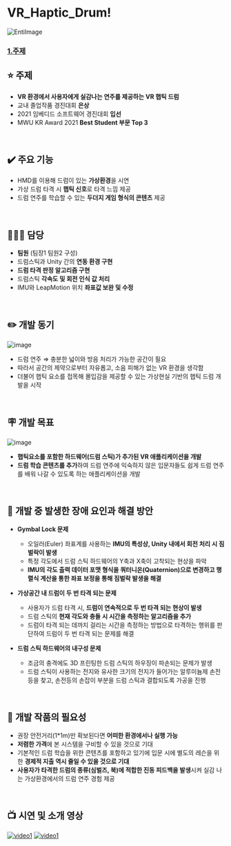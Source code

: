 # VR_Haptic_Drum!
![EntiImage](https://user-images.githubusercontent.com/89020936/158392236-17e3b8ce-04bb-4cec-90da-85dd02a97bb2.png)

### [1.주제](#주제)
   
## ⭐ 주제
  
- **VR 환경에서 사용자에게 실감나는 연주를 제공하는 VR 햅틱 드럼**
- 교내 졸업작품 경진대회 **은상**
- 2021 임베디드 소프트웨어 경진대회 **입선**
- MWU KR Award 2021 **Best Student 부문 Top 3**   

<br/>
   
## ✔️ 주요 기능
     
- HMD를 이용해 드럼이 있는 **가상환경**을 시연
- 가상 드럼 타격 시 **햅틱 신호**로 타격 느낌 제공
- 드럼 연주를 학습할 수 있는 **두더지 게임 형식의 콘텐츠** 제공   

<br/>
   
## 🙋🏻‍♂️ 담당

- **팀원** (팀장1 팀원2 구성)
- 드럼스틱과 Unity 간의 **연동 환경 구현**
- **드럼 타격 판정 알고리즘 구현**
- 드럼스틱 **각속도 및 회전 인식 값 처리**
- IMU와 LeapMotion 위치 **좌표값 보완 및 수정**   

<br/>
   
## ✏️ 개발 동기
![image](https://user-images.githubusercontent.com/89020936/158837317-e122c78d-555d-45d0-ae8f-144096e01b12.png)


- 드럼 연주 ⇒ 충분한 넓이와 방음 처리가 가능한 공간이 필요
- 따라서 공간의 제약으로부터 자유롭고, 소음 피해가 없는 VR 환경을 생각함
- 더불어 햅틱 요소를 접목해 몰입감을 제공할 수 있는 가상현실 기반의 햅틱 드럼 개발을 시작   

<br/>
   
## 🪧 개발 목표
![image](https://user-images.githubusercontent.com/89020936/158837347-e0e06b4a-69a3-4506-bada-e66f92076e7f.png)


- **햅틱요소를 포함한 하드웨어(드럼 스틱)가 추가된 VR 애플리케이션을 개발**
- **드럼 학습 콘텐츠를 추가**하여 드럼 연주에 익숙하지 않은 입문자들도 쉽게 드럼 연주를 배워 나갈 수 있도록 하는 애플리케이션을 개발   

<br/>
   
## 🥁 개발 중 발생한 장애 요인과 해결 방안

- **Gymbal Lock 문제**
    - 오일러(Euler) 좌표계를 사용하는 **IMU의 특성상, Unity 내에서 회전 처리 시 짐벌락이 발생**
    - 특정 각도에서 드럼 스틱 하드웨어의 Y축과 X축이 고착되는 현상을 파악
    - **IMU의 각도 출력 데이터 포맷 형식을 쿼터니온(Quaternion)으로 변경하고 행렬식 계산을 통한 좌표 보정을 통해 짐벌락 발생을 해결**
    
- **가상공간 내 드럼이 두 번 타격 되는 문제**
    - 사용자가 드럼 타격 시, **드럼이 연속적으로 두 번 타격 되는 현상이 발생**
    - 드럼 스틱의 **현재 각도와 충돌 시 시간을 측정하는 알고리즘을 추가**
    - 드럼이 타격 되는 데까지 걸리는 시간을 측정하는 방법으로 타격하는 행위를 판단하여 드럼이 두 번 타격 되는 문제를 해결
    
- **드럼 스틱 하드웨어의 내구성 문제**
    - 조금의 충격에도 3D 프린팅한 드럼 스틱의 하우징이 파손되는 문제가 발생
    - 드럼 스틱이 사용하는 전지와 유사한 크기의 전지가 들어가는 알루미늄제 손전등을 찾고, 손전등의 손잡이 부분을 드럼 스틱과 결합되도록 가공을 진행   

<br/>
   
## 🧐 개발 작품의 필요성

- 권장 안전거리(1*1m)만 확보된다면 **어떠한 환경에서나 실행 가능**
- **저렴한 가격**에 본 시스템을 구비할 수 있을 것으로 기대
- 기본적인 드럼 학습을 위한 콘텐츠를 포함하고 있기에 입문 시에 별도의 레슨을 위한 **경제적 지출 역시 줄일 수 있을 것으로 기대**
- **사용자가 타격한 드럼의 종류(심벌즈, 북)에 적합한 진동 피드백을 발생**시켜 실감 나는 가상환경에서의 드럼 연주 경험 제공

<br/>
   
## 📺 시연 및 소개 영상
[![video1](http://img.youtube.com/vi/mGyuCK_KMoM/0.jpg)](https://youtu.be/mGyuCK_KMoM)
[![video1](http://img.youtube.com/vi/1PxI6T_X53Y/0.jpg)](https://youtu.be/1PxI6T_X53Y)
